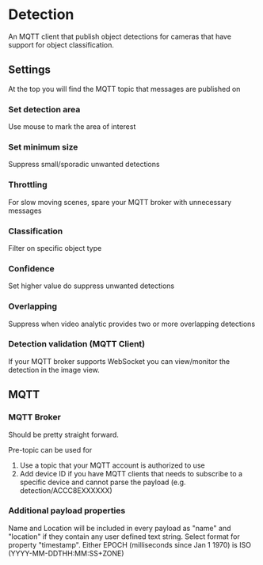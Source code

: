 # Detection
An MQTT client that publish object detections for cameras that have support for object classification.

## Settings
At the top you will find the MQTT topic that messages are published on

### Set detection area
Use mouse to mark the area of interest

### Set minimum size
Suppress small/sporadic unwanted detections

### Throttling
For slow moving scenes, spare your MQTT broker with unnecessary messages

### Classification
Filter on specific object type

### Confidence
Set higher value do suppress unwanted detections

### Overlapping
Suppress when video analytic provides two or more overlapping detections 

### Detection validation (MQTT Client)
If your MQTT broker supports WebSocket you can view/monitor the detection in the image view.

## MQTT

### MQTT Broker
Should be pretty straight forward.

Pre-topic can be used for
1. Use a topic that your MQTT account is authorized to use
2. Add device ID if you have MQTT clients that needs to subscribe to a specific device and cannot parse the payload (e.g. detection/ACCC8EXXXXXX)

### Additional payload properties
Name and Location will be included in every payload as "name" and "location" if they contain any user defined text string. Select format for property "timestamp". Either EPOCH (milliseconds since Jan 1 1970) is ISO (YYYY-MM-DDTHH:MM:SS+ZONE)
